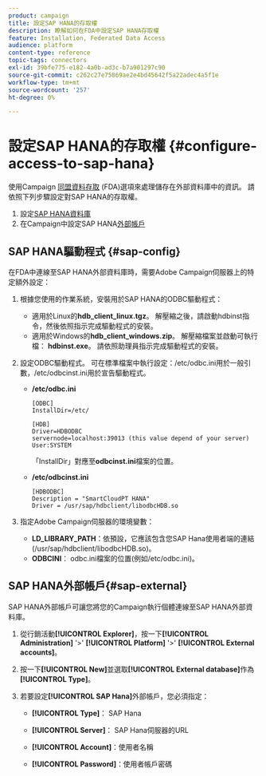 ```yaml
---
product: campaign
title: 設定SAP HANA的存取權
description: 瞭解如何在FDA中設定SAP HANA存取權
feature: Installation, Federated Data Access
audience: platform
content-type: reference
topic-tags: connectors
exl-id: 39bfe775-e182-4a0b-ad3c-b7a901297c90
source-git-commit: c262c27e75869ae2e4bd45642f5a22adec4a5f1e
workflow-type: tm+mt
source-wordcount: '257'
ht-degree: 0%

---
```


# 設定SAP HANA的存取權 {#configure-access-to-sap-hana}



使用Campaign [同盟資料存取](../../installation/using/about-fda.md) (FDA)選項來處理儲存在外部資料庫中的資訊。 請依照下列步驟設定對SAP HANA的存取權。

1. 設定[SAP HANA資料庫](#sap-config)
1. 在Campaign中設定SAP HANA[外部帳戶](#sap-external)

## SAP HANA驅動程式 {#sap-config}

在FDA中連線至SAP HANA外部資料庫時，需要Adobe Campaign伺服器上的特定額外設定：

1. 根據您使用的作業系統，安裝用於SAP HANA的ODBC驅動程式：

   * 適用於Linux的&#x200B;**hdb_client_linux.tgz**。 解壓縮之後，請啟動hdbinst指令，然後依照指示完成驅動程式的安裝。
   * 適用於Windows的&#x200B;**hdb_client_windows.zip**。 解壓縮檔案並啟動可執行檔： **hdbinst.exe**。 請依照助理員指示完成驅動程式的安裝。

1. 設定ODBC驅動程式。 可在標準檔案中執行設定：/etc/odbc.ini用於一般引數，/etc/odbcinst.ini用於宣告驅動程式。

   * **/etc/odbc.ini**

     ```
     [ODBC]
     InstallDir=/etc/
     
     [HDB]
     Driver=HDBODBC
     servernode=localhost:39013 (this value depend of your server)
     User:SYSTEM
     ```

     「InstallDir」對應至&#x200B;**odbcinst.ini**&#x200B;檔案的位置。

   * **/etc/odbcinst.ini**

     ```
     [HDBODBC]
     Description = "SmartCloudPT HANA"
     Driver = /usr/sap/hdbclient/libodbcHDB.so
     ```

1. 指定Adobe Campaign伺服器的環境變數：

   * **LD_LIBRARY_PATH**：依預設，它應該包含您SAP Hana使用者端的連結(/usr/sap/hdbclient/libodbcHDB.so)。
   * **ODBCINI**： odbc.ini檔案的位置(例如/etc/odbc.ini)。

## SAP HANA外部帳戶{#sap-external}

SAP HANA外部帳戶可讓您將您的Campaign執行個體連線至SAP HANA外部資料庫。

1. 從行銷活動&#x200B;**[!UICONTROL Explorer]**，按一下&#x200B;**[!UICONTROL Administration]** &#39;>&#39; **[!UICONTROL Platform]** &#39;>&#39; **[!UICONTROL External accounts]**。

1. 按一下&#x200B;**[!UICONTROL New]**&#x200B;並選取&#x200B;**[!UICONTROL External database]**&#x200B;作為&#x200B;**[!UICONTROL Type]**。

1. 若要設定&#x200B;**[!UICONTROL SAP Hana]**&#x200B;外部帳戶，您必須指定：

   * **[!UICONTROL Type]**： SAP Hana

   * **[!UICONTROL Server]**： SAP Hana伺服器的URL

   * **[!UICONTROL Account]**：使用者名稱

   * **[!UICONTROL Password]**：使用者帳戶密碼
